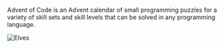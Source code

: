 Advent of Code is an Advent calendar of small programming puzzles for a variety of skill sets and skill levels that can be solved in any programming language.

![Elves](/advent-of-code/photos/elves.png?raw=true "Elves on a mission")